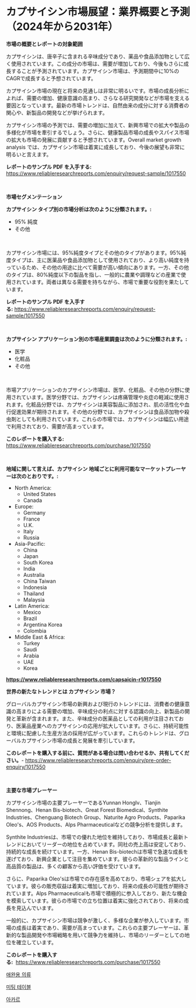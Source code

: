 <p><h1>カプサイシン市場展望：業界概要と予測（2024年から2031年）</h1></p><p><strong>市場の概要とレポートの対象範囲</strong></p>
<p><p>カプサイシンは、唐辛子に含まれる辛味成分であり、薬品や食品添加物として広く使用されています。この成分の市場は、需要が増加しており、今後もさらに成長することが予測されています。カプサイシン市場は、予測期間中に10%のCAGRで成長すると予想されています。</p><p>カプサイシン市場の現在と将来の見通しは非常に明るいです。市場の成長分析によれば、需要の増加、健康意識の高まり、さらなる研究開発などが市場を支える要因となっています。最新の市場トレンドは、自然由来の成分に対する消費者の関心や、新製品の開発などが挙げられます。</p><p>カプサイシン市場の予測では、需要の増加に加えて、新興市場での拡大や製品の多様化が市場を牽引するでしょう。さらに、健康製品市場の成長やスパイス市場の拡大も市場の発展に貢献すると予想されています。Overall market growth analysis では、カプサイシン市場は着実に成長しており、今後の展望も非常に明るいと言えます。</p></p>
<p><strong>レポートのサンプル PDF を入手する:</strong> <a href="https://www.reliableresearchreports.com/enquiry/request-sample/1017550">https://www.reliableresearchreports.com/enquiry/request-sample/1017550</a></p>
<p>&nbsp;</p>
<p><strong>市場セグメンテーション</strong></p>
<p><strong>カプサイシン タイプ別の市場分析は次のように分類されます。:</strong></p>
<p><ul><li>95% 純度</li><li>その他</li></ul></p>
<p>&nbsp;</p>
<p><p>カプサイシン市場には、95%純度タイプとその他のタイプがあります。95%純度タイプは、主に医薬品や食品添加物として使用されており、より高い純度を持っているため、その他の用途に比べて需要が高い傾向にあります。一方、その他のタイプは、80%純度以下の製品を指し、一般的に農業や調理などの産業で使用されています。両者は異なる需要を持ちながら、市場で重要な役割を果たしています。</p></p>
<p><strong>レポートのサンプル PDF を入手する:</strong>&nbsp;<a href="https://www.reliableresearchreports.com/enquiry/request-sample/1017550">https://www.reliableresearchreports.com/enquiry/request-sample/1017550</a></p>
<p>&nbsp;</p>
<p><strong> カプサイシン アプリケーション別の市場産業調査は次のように分類されます。:</strong></p>
<p><ul><li>医学</li><li>化粧品</li><li>その他</li></ul></p>
<p>&nbsp;</p>
<p><p>市場アプリケーションのカプサイシン市場は、医学、化粧品、その他の分野に使用されています。医学分野では、カプサイシンは疼痛管理や炎症の軽減に使用されます。化粧品分野では、カプサイシンは美容製品に添加され、肌の活性化や血行促進効果が期待されます。その他の分野では、カプサイシンは食品添加物や殺虫剤としても利用されています。これらの市場では、カプサイシンは幅広い用途で利用されており、需要が高まっています。</p></p>
<p><strong>このレポートを購入する:</strong>&nbsp; <a href="https://www.reliableresearchreports.com/purchase/1017550">https://www.reliableresearchreports.com/purchase/1017550</a></p>
<p>&nbsp;</p>
<p><strong>地域に関して言えば、カプサイシン 地域ごとに利用可能なマーケットプレーヤーは次のとおりです。:</strong></p>
<p><ul>
    <li>
        North America:
        <ul>
            <li>United States</li>
            <li>Canada</li>
        </ul>
    </li>
    <li>
        Europe:
        <ul>
            <li>Germany</li>
            <li>France</li>
            <li>U.K.</li>
            <li>Italy</li>
            <li>Russia</li>
        </ul>
    </li>
    <li>
        Asia-Pacific:
        <ul>
            <li>China</li>
            <li>Japan</li>
            <li>South Korea</li>
            <li>India</li>
            <li>Australia</li>
            <li>China Taiwan</li>
            <li>Indonesia</li>
            <li>Thailand</li>
            <li>Malaysia</li>
        </ul>
    </li>
    <li>
        Latin America:
        <ul>
            <li>Mexico</li>
            <li>Brazil</li>
            <li>Argentina Korea</li>
            <li>Colombia</li>
        </ul>
    </li>
    <li>
        Middle East & Africa:
        <ul>
            <li>Turkey</li>
            <li>Saudi</li>
            <li>Arabia</li>
            <li>UAE</li>
            <li>Korea</li>
        </ul>
    </li>
    </ul></p>
<p><strong><a href="https://www.reliableresearchreports.com/capsaicin-r1017550">https://www.reliableresearchreports.com/capsaicin-r1017550</a></strong>&nbsp;</p>
<p><strong>世界の新たなトレンドとは カプサイシン 市場？</strong></p>
<p><p>グローバルカプサイシン市場の新興および現行のトレンドには、消費者の健康意識の高まりによる需要の増加、辛味成分の利点に対する認識の向上、新製品の開発と革新が含まれます。また、辛味成分の医薬品としての利用が注目されており、医薬品産業へのカプサイシンの応用が拡大しています。さらに、持続可能性と環境に配慮した生産方法の採用が広がっています。これらのトレンドは、グローバルカプサイシン市場の成長と発展を牽引しています。</p></p>
<p><strong>このレポートを購入する前に、質問がある場合は問い合わせるか、共有してください。</strong>- <a href="https://www.reliableresearchreports.com/enquiry/pre-order-enquiry/1017550">https://www.reliableresearchreports.com/enquiry/pre-order-enquiry/1017550</a></p>
<p>&nbsp;</p>
<p><strong>主要な市場プレーヤー</strong></p>
<p><p>カプサイシン市場の主要プレーヤーであるYunnan Honglv、Tianjin Shennong、Henan Bis-biotech、Great Forest Biomedical、Synthite Industries、Chenguang Biotech Group、Naturite Agro Products、Paparika Oleo's、AOS Products、Alps Pharmaceuticalなどの競争分析を提供します。</p><p>Synthite Industriesは、市場での優れた地位を維持しており、市場成長と最新トレンドにおいてリーダーの地位を占めています。同社の売上高は安定しており、持続的な成長を続けています。一方、Henan Bis-biotechは市場で急速な成長を遂げており、新興企業として注目を集めています。彼らの革新的な製品ラインと高品質の製品は、多くの顧客から高い評価を受けています。</p><p>さらに、Paparika Oleo'sは市場での存在感を高めており、市場シェアを拡大しています。彼らの販売収益は着実に増加しており、将来の成長の可能性が期待されています。Alps Pharmaceuticalも市場で積極的に参入しており、新たな機会を模索しています。彼らの市場での立ち位置は着実に強化されており、将来の成長を見込んでいます。</p><p>一般的に、カプサイシン市場は競争が激しく、多様な企業が参入しています。市場の成長は着実であり、需要が高まっています。これらの主要プレーヤーは、革新的な製品開発や市場戦略を用いて競争力を維持し、市場のリーダーとしての地位を確立しています。</p></p>
<p><strong>このレポートを購入する:</strong>&nbsp;&nbsp;<a href="https://www.reliableresearchreports.com/purchase/1017550">https://www.reliableresearchreports.com/purchase/1017550</a></p>
<p><p><a href="https://medium.com/@leatharoan20231/%EB%B0%98%EB%A0%A4%EB%8F%99%EB%AC%BC-%EC%9D%98%EB%A5%98-%EC%8B%9C%EC%9E%A5-%EC%A0%84%EB%A7%9D-%EC%82%B0%EC%97%85-%EA%B0%9C%EC%9A%94-%EB%B0%8F-%EC%98%88%EC%B8%A1-2024%EB%85%84%EB%B6%80%ED%84%B0-2031%EB%85%84%EA%B9%8C%EC%A7%80-93b770718559">애완용 의류</a></p><p><a href="https://medium.com/@gummibear5656757/%EB%A7%8C%EB%82%98%EB%8B%A4-%ED%9A%8C%EC%9D%98-%ED%85%8C%EC%9D%B4%EB%B8%94-%EC%8B%9C%EC%9E%A5-%EC%A7%80%ED%91%9C-%ED%95%B4%EB%8F%85-%EC%8B%9C%EC%9E%A5-%EC%A0%90%EC%9C%A0%EC%9C%A8-%ED%8A%B8%EB%A0%8C%EB%93%9C-%EB%B0%8F-%EC%84%B1%EC%9E%A5-%ED%8C%A8%ED%84%B4-310898518caa">미팅 테이블</a></p><p><a href="https://medium.com/@ronnyreilly2022/acar-%EC%8B%9C%EC%9E%A5-%EA%B2%BD%EC%9F%81-%EB%B6%84%EC%84%9D-%EC%8B%9C%EC%9E%A5-%EB%8F%99%ED%96%A5-%EB%B0%8F-2031%EB%85%84%EA%B9%8C%EC%A7%80%EC%9D%98-%EC%98%88%EC%B8%A1-22f27eb6ce29">아카르</a></p></p>